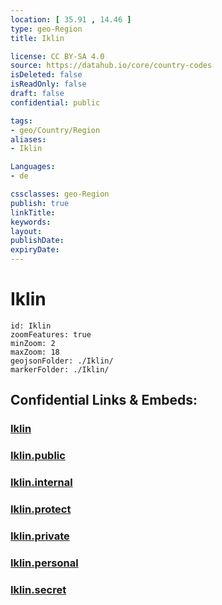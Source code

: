 ```yaml
---
location: [ 35.91 , 14.46 ] 
type: geo-Region
title: Iklin

license: CC BY-SA 4.0
source: https://datahub.io/core/country-codes
isDeleted: false
isReadOnly: false
draft: false
confidential: public

tags:
- geo/Country/Region
aliases:
- Iklin

Languages:
- de

cssclasses: geo-Region
publish: true
linkTitle: 
keywords: 
layout: 
publishDate: 
expiryDate: 
---
```


# Iklin

```leaflet
id: Iklin
zoomFeatures: true 
minZoom: 2 
maxZoom: 18
geojsonFolder: ./Iklin/
markerFolder: ./Iklin/
```


## Confidential Links & Embeds: 

### [Iklin](/_Standards/Earth/Continent/Europe/Europe~South/Malta/Regions~Malta/Ċentrali/counties~Ċentrali/Iklin.md) 

### [Iklin.public](/_public/Earth/Continent/Europe/Europe~South/Malta/Regions~Malta/Ċentrali/counties~Ċentrali/Iklin.public.md) 

### [Iklin.internal](/_internal/Earth/Continent/Europe/Europe~South/Malta/Regions~Malta/Ċentrali/counties~Ċentrali/Iklin.internal.md) 

### [Iklin.protect](/_protect/Earth/Continent/Europe/Europe~South/Malta/Regions~Malta/Ċentrali/counties~Ċentrali/Iklin.protect.md) 

### [Iklin.private](/_private/Earth/Continent/Europe/Europe~South/Malta/Regions~Malta/Ċentrali/counties~Ċentrali/Iklin.private.md) 

### [Iklin.personal](/_personal/Earth/Continent/Europe/Europe~South/Malta/Regions~Malta/Ċentrali/counties~Ċentrali/Iklin.personal.md) 

### [Iklin.secret](/_secret/Earth/Continent/Europe/Europe~South/Malta/Regions~Malta/Ċentrali/counties~Ċentrali/Iklin.secret.md)

